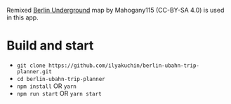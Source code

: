 Remixed [Berlin Underground](https://commons.wikimedia.org/wiki/File:Berlin_Underground.svg) map by Mahogany115 (CC-BY-SA 4.0) is used in this app.


# Build and start
* `git clone https://github.com/ilyakuchin/berlin-ubahn-trip-planner.git`
* `cd berlin-ubahn-trip-planner`
* `npm install` OR `yarn`
* `npm run start` OR `yarn start`
